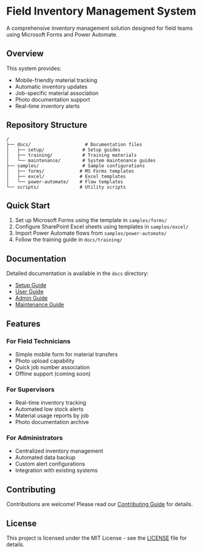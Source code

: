 # Field Inventory Management System

A comprehensive inventory management solution designed for field teams using Microsoft Forms and Power Automate.

## Overview

This system provides:
- Mobile-friendly material tracking
- Automatic inventory updates
- Job-specific material association
- Photo documentation support
- Real-time inventory alerts

## Repository Structure

```
/
├── docs/                    # Documentation files
│   ├── setup/              # Setup guides
│   ├── training/           # Training materials
│   └── maintenance/        # System maintenance guides
├── samples/                # Sample configurations
│   ├── forms/             # MS Forms templates
│   ├── excel/             # Excel templates
│   └── power-automate/    # Flow templates
└── scripts/               # Utility scripts
```

## Quick Start

1. Set up Microsoft Forms using the template in `samples/forms/`
2. Configure SharePoint Excel sheets using templates in `samples/excel/`
3. Import Power Automate flows from `samples/power-automate/`
4. Follow the training guide in `docs/training/`

## Documentation

Detailed documentation is available in the `docs` directory:
- [Setup Guide](docs/setup/README.md)
- [User Guide](docs/training/user-guide.md)
- [Admin Guide](docs/training/admin-guide.md)
- [Maintenance Guide](docs/maintenance/README.md)

## Features

### For Field Technicians
- Simple mobile form for material transfers
- Photo upload capability
- Quick job number association
- Offline support (coming soon)

### For Supervisors
- Real-time inventory tracking
- Automated low stock alerts
- Material usage reports by job
- Photo documentation archive

### For Administrators
- Centralized inventory management
- Automated data backup
- Custom alert configurations
- Integration with existing systems

## Contributing

Contributions are welcome! Please read our [Contributing Guide](CONTRIBUTING.md) for details.

## License

This project is licensed under the MIT License - see the [LICENSE](LICENSE) file for details.